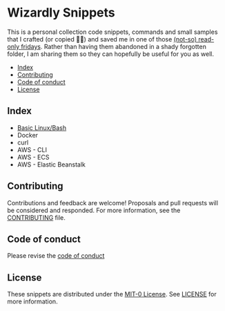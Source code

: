 # Wizardly Snippets

This is a personal collection code snippets, commands and small samples that I crafted (or copied 🏴‍☠️) and saved me in one of those [(not-so) read-only fridays](https://isitreadonlyfriday.com). Rather than having them abandoned in a shady forgotten folder, I am sharing them so they can hopefully be useful for you as well.


- [Index](#index)
- [Contributing](#contributing)
- [Code of conduct](#code-of-conduct)
- [License](#license)


## Index

- [Basic Linux/Bash](./linux-bash)
- Docker
- curl
- AWS - CLI
- AWS - ECS
- AWS - Elastic Beanstalk


## Contributing

Contributions and feedback are welcome! Proposals and pull requests will be considered and responded. For more information, see the [CONTRIBUTING](./CONTRIBUTING.md) file.


## Code of conduct

Please revise the [code of conduct](./CODE_OF_CONDUCT.md)


## License

These snippets are distributed under the [MIT-0 License](https://github.com/aws/mit-0). See [LICENSE](./LICENSE) for more information.
